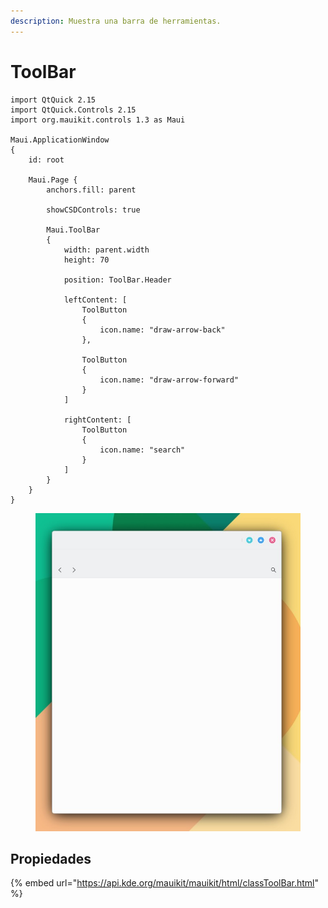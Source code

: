 ```yaml
---
description: Muestra una barra de herramientas.
---
```


# ToolBar

```
import QtQuick 2.15
import QtQuick.Controls 2.15
import org.mauikit.controls 1.3 as Maui

Maui.ApplicationWindow
{
    id: root

    Maui.Page {
        anchors.fill: parent

        showCSDControls: true

        Maui.ToolBar
        {
            width: parent.width
            height: 70

            position: ToolBar.Header

            leftContent: [
                ToolButton
                {
                    icon.name: "draw-arrow-back"
                },

                ToolButton
                {
                    icon.name: "draw-arrow-forward"
                }
            ]

            rightContent: [
                ToolButton
                {
                    icon.name: "search"
                }
            ]
        }
    }
}

```

<figure><img src="../../.gitbook/assets/Controls-ToolBar.jpg" alt=""><figcaption></figcaption></figure>

## Propiedades

{% embed url="https://api.kde.org/mauikit/mauikit/html/classToolBar.html" %}
